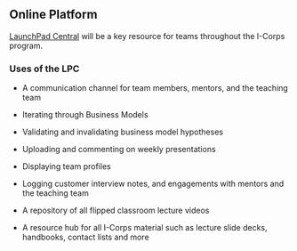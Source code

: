## Online Platform

[LaunchPad Central](https://launchpadcentral.com) will be a key resource for teams throughout the I-Corps program.

### Uses of the LPC

* A communication channel for team members, mentors, and the teaching team

* Iterating through Business Models

* Validating and invalidating business model hypotheses

* Uploading and commenting on weekly presentations

* Displaying team profiles

* Logging customer interview notes, and engagements with mentors and the teaching team

* A repository of all flipped classroom lecture videos

* A resource hub for all I-Corps material such as lecture slide decks, handbooks, contact lists and more

